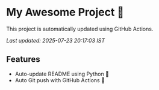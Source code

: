 # My Awesome Project 🚀

This project is automatically updated using GitHub Actions.

_Last updated: 2025-07-23 20:17:03 IST_

## Features
- Auto-update README using Python 🐍
- Auto Git push with GitHub Actions 🤖
